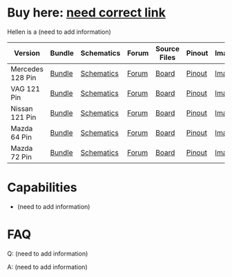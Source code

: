# Buy here: [need correct link]()

Hellen is a (need to add information)

Version|Bundle|Schematics|Forum|Source Files|Pinout|Image
-------|------|----------|-----|------------|------|-----
Mercedes 128 Pin|[Bundle](https://rusefi.com/build_server/rusefi_bundle_hellen128.zip)|[Schematics](Hardware/Hellen/hellen128mercedes-a-schematic.pdf)|[Forum](https://rusefi.com/forum/viewtopic.php?f=4&t=1682)|[Board](https://rusefi.com/docs/ibom/hellen128mercedes-a-ibom.html)|[Pinout](https://rusefi.com/docs/pinouts/hellen/hellen128/)|[Image](Hardware/Hellen/hellen128mercedes-rev-a.jpg)
VAG 121 Pin|[Bundle](https://rusefi.com/build_server/rusefi_bundle_hellen121vag.zip)|[Schematics]()|[Forum]()|[Board]()|[Pinout]()|[Image]()
Nissan 121 Pin|[Bundle]()|[Schematics]()|[Forum]()|[Board]()|[Pinout]()|[Image]()
Mazda 64 Pin|[Bundle]()|[Schematics]()|[Forum]()|[Board]()|[Pinout]()|[Image]()
Mazda 72 Pin|[Bundle]()|[Schematics]()|[Forum]()|[Board]()|[Pinout]()|[Image]()

# Capabilities
* (need to add information)

# FAQ

Q: (need to add information)

A: (need to add information)